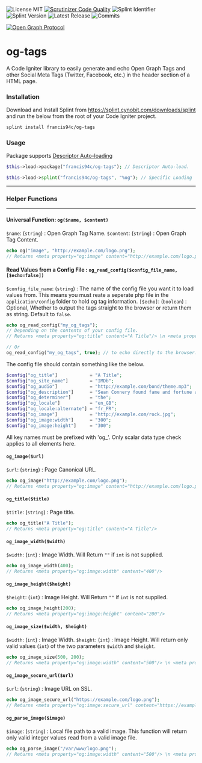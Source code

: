 ![License MIT](https://img.shields.io/github/license/francis94c/og-tags.svg) [![Scrutinizer Code Quality](https://scrutinizer-ci.com/g/francis94c/og-tags/badges/quality-score.png?b=master)](https://scrutinizer-ci.com/g/francis94c/og-tags/?branch=master) ![Splint Identifier](https://splint.cynobit.com/shields/iconIdentifier/A3RT16543N) ![Splint Version](https://splint.cynobit.com/shields/iconVersion/A3RT16543N) ![Latest Release](https://img.shields.io/github/release/francis94c/og-tags.svg) ![Commits](https://img.shields.io/github/last-commit/francis94c/og-tags.svg)

[![Open Graph Protocol](http://ogp.me/logo.png)](http://ogp.me/)

# og-tags
A Code Igniter library to easily generate and echo Open Graph Tags and other Social Meta Tags (Twitter, Facebook, etc.) in the header section of a HTML page.

### Installation ###
Download and Install Splint from https://splint.cynobit.com/downloads/splint and run the below from the root of your Code Igniter project.
```bash
splint install francis94c/og-tags
```

### Usage ###

Package supports [Descriptor Auto-loading](https://splint.cynobit.com/wiki/developer/descriptor_autoloading)

```php
$this->load->package("francis94c/og-tags"); // Descriptor Auto-load.

$this->load->splint("francis94c/og-tags", "%og"); // Specific Loading
```

---

### Helper Functions ###

---

#### Universal Function: `og($name, $content)` ####
`$name`: (`string`) : Open Graph Tag Name.
`$content`: (`string`) : Open Graph Tag Content.
```php
echo og("image", "http://example.com/logo.png");
// Returns <meta property="og:image" content="http://example.com/logo.png"/>
```
#### Read Values from a Config File : `og_read_config($config_file_name, [$echo=false])` ####
`$config_file_name`: (`string`) : The name of the config file you want it to load values from. This means you must reate a seperate php file in the `application/config` folder to hold og tag information.
`[$echo]`: (`boolean`) : Optional, Whether to output the tags straight to the browser or return them as string. Default to `false`.

```php
echo og_read_config("my_og_tags");
// Depending on the contents of your config file.
// Returns <meta property="og:title" content="A Title"/> \n <meta property="og:image" content="http://example.com/logo.png"/> \n ......

// Or
og_read_config("my_og_tags", true); // to echo directly to the browser.
```

The config file should contain something like the below.

```php
$config["og_title"]            = "A Title";
$config["og_site_name"]        = "IMDb";
$config["og_audio"]            = "http://example.com/bond/theme.mp3";
$config["og_description"]      = "Sean Connery found fame and fortune as the suave, sophisticated British agent, James Bond.";
$config["og_determiner"]       = "the";
$config["og_locale"]           = "en_GB";
$config["og_locale:alternate"] = "fr_FR";
$config["og_image"]            = "http://example.com/rock.jpg";
$config["og_image:width"]      = "300";
$config["og_image:height"]     = "300";
```
All key names must be prefixed with 'og_'. Only scalar data type check applies to all elements here.

#### `og_image($url)` ####
`$url`: (`string`) : Page Canonical URL.
```php
echo og_image("http://example.com/logo.png");
// Returns <meta property="og:image" content="http://example.com/logo.png"/>
```
#### `og_title($title)` ####
`$title`: (`string`) : Page title.
```php
echo og_title("A Title");
// Returns <meta property="og:title" content="A Title"/>
```
#### `og_image_width($width)` ####
`$width`: (`int`) : Image Width.
Will Return `""` if `int` is not supplied.
```php
echo og_image_width(400);
// Returns <meta property="og:image:width" content="400"/>
```
#### `og_image_height($height)` ####
`$height`: (`int`) : Image Height.
Will Return `""` if `int` is not supplied.
```php
echo og_image_height(200);
// Returns <meta property="og:image:height" content="200"/>
```
#### `og_image_size($width, $height)` ####
`$width`: (`int`) : Image Width.
`$height`: (`int`) : Image Height.
Will return only valid values (`int`) of the two parameters `$width` and `$height`.
```php
echo og_image_size(500, 200);
// Returns <meta property="og:image:width" content="500"/> \n <meta property="og:image:height" content="200"/>
```
#### `og_image_secure_url($url)` ####
`$url`: (`string`) : Image URL on SSL.
```php
echo og_image_secure_url("https://example.com/logo.png");
// Returns <meta property="og:image:secure_url" content="https://example.com/logo.png"/>
```
#### `og_parse_image($image)` ####
`$image`: (`string`) : Local file path to a valid image.
This function will return only valid integer values read from a valid image file.
```php
echo og_parse_image("/var/www/logo.png");
// Returns <meta property="og:image:width" content="500"/> \n <meta property="og:image:height" content="200"/>
```
